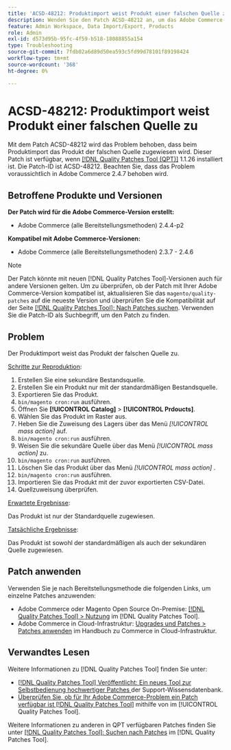```yaml
---
title: 'ACSD-48212: Produktimport weist Produkt einer falschen Quelle zu'
description: Wenden Sie den Patch ACSD-48212 an, um das Adobe Commerce-Problem zu beheben, bei dem der Produktimport das Produkt der falschen Quelle zuweist.
feature: Admin Workspace, Data Import/Export, Products
role: Admin
exl-id: d573d95b-95fc-4f59-b518-18088855a154
type: Troubleshooting
source-git-commit: 7fdb02a6d89d50ea593c5fd99d78101f89198424
workflow-type: tm+mt
source-wordcount: '368'
ht-degree: 0%

---
```


# ACSD-48212: Produktimport weist Produkt einer falschen Quelle zu

Mit dem Patch ACSD-48212 wird das Problem behoben, dass beim Produktimport das Produkt der falschen Quelle zugewiesen wird. Dieser Patch ist verfügbar, wenn [[!DNL Quality Patches Tool (QPT)]](https://experienceleague.adobe.com/de/docs/commerce-operations/tools/quality-patches-tool/quality-patches-tool-to-self-serve-quality-patches) 1.1.26 installiert ist. Die Patch-ID ist ACSD-48212. Beachten Sie, dass das Problem voraussichtlich in Adobe Commerce 2.4.7 behoben wird.

## Betroffene Produkte und Versionen

**Der Patch wird für die Adobe Commerce-Version erstellt:**

* Adobe Commerce (alle Bereitstellungsmethoden) 2.4.4-p2

**Kompatibel mit Adobe Commerce-Versionen:**

* Adobe Commerce (alle Bereitstellungsmethoden) 2.3.7 - 2.4.6

>[!NOTE]
>
>Der Patch könnte mit neuen [!DNL Quality Patches Tool]-Versionen auch für andere Versionen gelten. Um zu überprüfen, ob der Patch mit Ihrer Adobe Commerce-Version kompatibel ist, aktualisieren Sie das `magento/quality-patches` auf die neueste Version und überprüfen Sie die Kompatibilität auf der Seite [[!DNL Quality Patches Tool]: Nach Patches suchen](https://experienceleague.adobe.com/tools/commerce-quality-patches/index.html?lang=de). Verwenden Sie die Patch-ID als Suchbegriff, um den Patch zu finden.

## Problem

Der Produktimport weist das Produkt der falschen Quelle zu.

<u>Schritte zur Reproduktion</u>:

1. Erstellen Sie eine sekundäre Bestandsquelle.
1. Erstellen Sie ein Produkt nur mit der standardmäßigen Bestandsquelle.
1. Exportieren Sie das Produkt.
1. `bin/magento cron:run` ausführen.
1. Öffnen Sie **[!UICONTROL Catalog]** > **[!UICONTROL Prdoucts]**.
1. Wählen Sie das Produkt im Raster aus.
1. Heben Sie die Zuweisung des Lagers über das Menü *[!UICONTROL mass action]* auf.
1. `bin/magento cron:run` ausführen.
1. Weisen Sie die sekundäre Quelle über das Menü *[!UICONTROL mass action]* zu.
1. `bin/magento cron:run` ausführen.
1. Löschen Sie das Produkt über das Menü *[!UICONTROL mass action]* .
1. `bin/magento cron:run` ausführen.
1. Importieren Sie das Produkt mit der zuvor exportierten CSV-Datei.
1. Quellzuweisung überprüfen.

<u>Erwartete Ergebnisse</u>:

Das Produkt ist nur der Standardquelle zugewiesen.

<u>Tatsächliche Ergebnisse</u>:

Das Produkt ist sowohl der standardmäßigen als auch der sekundären Quelle zugewiesen.

## Patch anwenden

Verwenden Sie je nach Bereitstellungsmethode die folgenden Links, um einzelne Patches anzuwenden:

* Adobe Commerce oder Magento Open Source On-Premise: [[!DNL Quality Patches Tool] > Nutzung](/help/tools/quality-patches-tool/usage.md) im [!DNL Quality Patches Tool].
* Adobe Commerce in Cloud-Infrastruktur: [Upgrades und Patches > Patches anwenden](https://experienceleague.adobe.com/docs/commerce-cloud-service/user-guide/develop/upgrade/apply-patches.html?lang=de) im Handbuch zu Commerce in Cloud-Infrastruktur.

## Verwandtes Lesen

Weitere Informationen zu [!DNL Quality Patches Tool] finden Sie unter:

* [[!DNL Quality Patches Tool] Veröffentlicht: Ein neues Tool zur Selbstbedienung hochwertiger Patches ](https://experienceleague.adobe.com/de/docs/commerce-operations/tools/quality-patches-tool/quality-patches-tool-to-self-serve-quality-patches) der Support-Wissensdatenbank.
* [Überprüfen Sie, ob für Ihr Adobe Commerce-Problem ein Patch verfügbar ist [!DNL Quality Patches Tool]](/help/tools/quality-patches-tool/patches-available-in-qpt/check-patch-for-magento-issue-with-magento-quality-patches.md) mithilfe von im [!UICONTROL Quality Patches Tool].


Weitere Informationen zu anderen in QPT verfügbaren Patches finden Sie unter [[!DNL Quality Patches Tool]: Suchen nach Patches](https://experienceleague.adobe.com/tools/commerce-quality-patches/index.html?lang=de) im [!DNL Quality Patches Tool].
